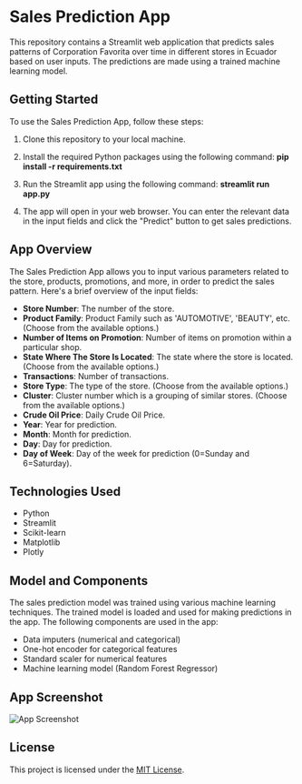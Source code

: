 # Sales Prediction App

This repository contains a Streamlit web application that predicts sales patterns of Corporation Favorita over time in different stores in Ecuador based on user inputs. The predictions are made using a trained machine learning model.

## Getting Started

To use the Sales Prediction App, follow these steps:

1. Clone this repository to your local machine.

2. Install the required Python packages using the following command:
   **pip install -r requirements.txt**

3. Run the Streamlit app using the following command:
   **streamlit run app.py**
   

5. The app will open in your web browser. You can enter the relevant data in the input fields and click the "Predict" button to get sales predictions.

## App Overview

The Sales Prediction App allows you to input various parameters related to the store, products, promotions, and more, in order to predict the sales pattern. Here's a brief overview of the input fields:

- **Store Number**: The number of the store.
- **Product Family**: Product Family such as 'AUTOMOTIVE', 'BEAUTY', etc. (Choose from the available options.)
- **Number of Items on Promotion**: Number of items on promotion within a particular shop.
- **State Where The Store Is Located**: The state where the store is located. (Choose from the available options.)
- **Transactions**: Number of transactions.
- **Store Type**: The type of the store. (Choose from the available options.)
- **Cluster**: Cluster number which is a grouping of similar stores. (Choose from the available options.)
- **Crude Oil Price**: Daily Crude Oil Price.
- **Year**: Year for prediction.
- **Month**: Month for prediction.
- **Day**: Day for prediction.
- **Day of Week**: Day of the week for prediction (0=Sunday and 6=Saturday).

## Technologies Used
- Python
- Streamlit
- Scikit-learn
- Matplotlib
- Plotly

## Model and Components

The sales prediction model was trained using various machine learning techniques. The trained model is loaded and used for making predictions in the app. The following components are used in the app:

- Data imputers (numerical and categorical)
- One-hot encoder for categorical features
- Standard scaler for numerical features
- Machine learning model (Random Forest Regressor)

## App Screenshot

![App Screenshot](https://pbs.twimg.com/media/DywhyJiXgAIUZej?format=jpg&name=medium)

## License

This project is licensed under the [MIT License](LICENSE).








